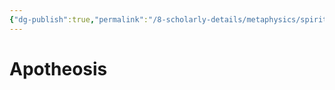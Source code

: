 ```yaml
---
{"dg-publish":true,"permalink":"/8-scholarly-details/metaphysics/spiritual-alchemy/apotheosis/","noteIcon":""}
---
```


# Apotheosis

